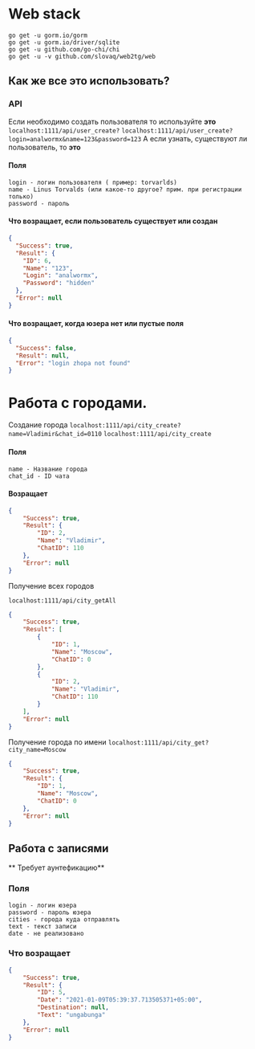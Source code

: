 # Web stack
    go get -u gorm.io/gorm
    go get -u gorm.io/driver/sqlite
    go get -u github.com/go-chi/chi
    go get -u -v github.com/slovaq/web2tg/web

## Как же все это использовать?
### API
Если необходимо создать пользователя то используйте **это**
`localhost:1111/api/user_create?`
`localhost:1111/api/user_create?login=analwormx&name=123&password=123`
А если узнать, существуют ли пользователь, то **это**

#### Поля
	login - логин пользователя ( пример: torvarlds) 
	name - Linus Torvalds (или какое-то другое? прим. при регистрации только) 
	password - пароль

#### Что возращает, если пользователь существует или создан

```json
{
  "Success": true,
  "Result": {
    "ID": 6,
    "Name": "123",
    "Login": "analwormx",
    "Password": "hidden"
  },
  "Error": null
}
```
#### Что возращает, когда юзера нет или пустые поля
```json
{
  "Success": false,
  "Result": null,
  "Error": "login zhopa not found"
}
```
# Работа с городами.
Создание города
`localhost:1111/api/city_create?name=Vladimir&chat_id=0110`
`localhost:1111/api/city_create`
#### Поля
    name - Название города
	chat_id - ID чата
#### Возращает
```json
{
    "Success": true,
    "Result": {
        "ID": 2,
        "Name": "Vladimir",
        "ChatID": 110
    },
    "Error": null
}
```
Получение всех городов

`localhost:1111/api/city_getAll`

```json 
{
    "Success": true,
    "Result": [
        {
            "ID": 1,
            "Name": "Moscow",
            "ChatID": 0
        },
        {
            "ID": 2,
            "Name": "Vladimir",
            "ChatID": 110
        }
    ],
    "Error": null
}
```
Получение города по имени
`localhost:1111/api/city_get?city_name=Moscow`
```json
{
    "Success": true,
    "Result": {
        "ID": 1,
        "Name": "Moscow",
        "ChatID": 0
    },
    "Error": null
}
```
## Работа с записями
** Требует аунтефикацию**
### Поля
	login - логин юзера
	password - пароль юзера
	cities - города куда отправлять
	text - текст записи
	date - не реализовано
### Что возращает
```json
{
    "Success": true,
    "Result": {
        "ID": 5,
        "Date": "2021-01-09T05:39:37.713505371+05:00",
        "Destination": null,
        "Text": "ungabunga"
    },
    "Error": null
}
```
